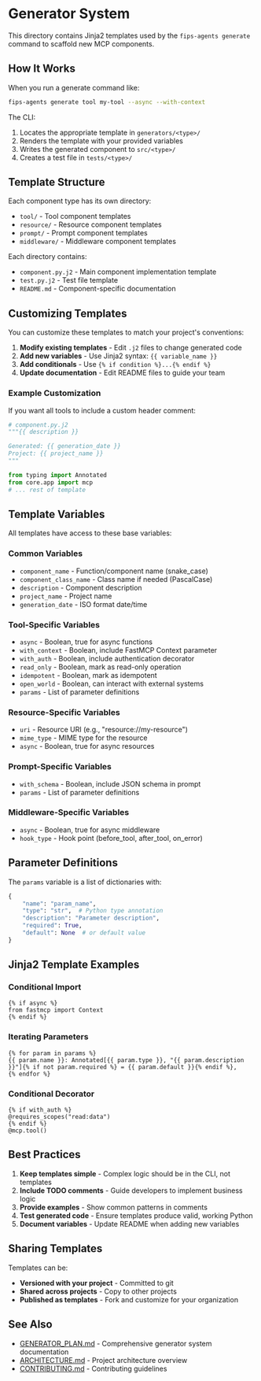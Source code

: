 # Generator System

This directory contains Jinja2 templates used by the `fips-agents generate` command to scaffold new MCP components.

## How It Works

When you run a generate command like:
```bash
fips-agents generate tool my-tool --async --with-context
```

The CLI:
1. Locates the appropriate template in `generators/<type>/`
2. Renders the template with your provided variables
3. Writes the generated component to `src/<type>/`
4. Creates a test file in `tests/<type>/`

## Template Structure

Each component type has its own directory:
- `tool/` - Tool component templates
- `resource/` - Resource component templates
- `prompt/` - Prompt component templates
- `middleware/` - Middleware component templates

Each directory contains:
- `component.py.j2` - Main component implementation template
- `test.py.j2` - Test file template
- `README.md` - Component-specific documentation

## Customizing Templates

You can customize these templates to match your project's conventions:

1. **Modify existing templates** - Edit `.j2` files to change generated code
2. **Add new variables** - Use Jinja2 syntax: `{{ variable_name }}`
3. **Add conditionals** - Use `{% if condition %}...{% endif %}`
4. **Update documentation** - Edit README files to guide your team

### Example Customization

If you want all tools to include a custom header comment:

```python
# component.py.j2
"""{{ description }}

Generated: {{ generation_date }}
Project: {{ project_name }}
"""

from typing import Annotated
from core.app import mcp
# ... rest of template
```

## Template Variables

All templates have access to these base variables:

### Common Variables
- `component_name` - Function/component name (snake_case)
- `component_class_name` - Class name if needed (PascalCase)
- `description` - Component description
- `project_name` - Project name
- `generation_date` - ISO format date/time

### Tool-Specific Variables
- `async` - Boolean, true for async functions
- `with_context` - Boolean, include FastMCP Context parameter
- `with_auth` - Boolean, include authentication decorator
- `read_only` - Boolean, mark as read-only operation
- `idempotent` - Boolean, mark as idempotent
- `open_world` - Boolean, can interact with external systems
- `params` - List of parameter definitions

### Resource-Specific Variables
- `uri` - Resource URI (e.g., "resource://my-resource")
- `mime_type` - MIME type for the resource
- `async` - Boolean, true for async resources

### Prompt-Specific Variables
- `with_schema` - Boolean, include JSON schema in prompt
- `params` - List of parameter definitions

### Middleware-Specific Variables
- `async` - Boolean, true for async middleware
- `hook_type` - Hook point (before_tool, after_tool, on_error)

## Parameter Definitions

The `params` variable is a list of dictionaries with:
```python
{
    "name": "param_name",
    "type": "str",  # Python type annotation
    "description": "Parameter description",
    "required": True,
    "default": None  # or default value
}
```

## Jinja2 Template Examples

### Conditional Import
```jinja2
{% if async %}
from fastmcp import Context
{% endif %}
```

### Iterating Parameters
```jinja2
{% for param in params %}
{{ param.name }}: Annotated[{{ param.type }}, "{{ param.description }}"]{% if not param.required %} = {{ param.default }}{% endif %},
{% endfor %}
```

### Conditional Decorator
```jinja2
{% if with_auth %}
@requires_scopes("read:data")
{% endif %}
@mcp.tool()
```

## Best Practices

1. **Keep templates simple** - Complex logic should be in the CLI, not templates
2. **Include TODO comments** - Guide developers to implement business logic
3. **Provide examples** - Show common patterns in comments
4. **Test generated code** - Ensure templates produce valid, working Python
5. **Document variables** - Update README when adding new variables

## Sharing Templates

Templates can be:
- **Versioned with your project** - Committed to git
- **Shared across projects** - Copy to other projects
- **Published as templates** - Fork and customize for your organization

## See Also

- [GENERATOR_PLAN.md](../GENERATOR_PLAN.md) - Comprehensive generator system documentation
- [ARCHITECTURE.md](../ARCHITECTURE.md) - Project architecture overview
- [CONTRIBUTING.md](../CONTRIBUTING.md) - Contributing guidelines
